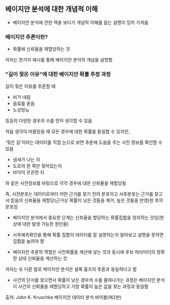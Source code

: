 ## 베이지안 분석에 대한 개념적 이해



* 베이지안 분석에 관한 책을 보다가 개념적 이해를 돕는 설명이 있어 가져옴



### 베이지안 추론이란?

- 확률에 신뢰율을 재할당하는 것



저자는 한가지 예시를 통해 베이지안 분석의 개념을 설명함



### "길이 젖은 이유"에 대한 베이지안 확률 추정 과정 

길이 젖은 이유를 추론할 때

* 비가 내림
* 음료를 쏟음
* 노상방뇨

등등의 다양한 경우의 수를 먼저 생각할 수 있음

처음 생각이 떠올랐을 때 모든 경우에 대한 확률을 동일할 수 있지만,

'젖은 길'이라는 데이터를 직접 눈으로 보면 추론에 도움을 주는 사전 정보를 확인할 수 있음

* 냄새가 나는 지
* 도로의 한 쪽만 젖어있는지
* 바닥이 끈끈한 지

와 같은 사전정보를 바탕으로 각각 경우에 대한 신뢰율을 재할당됨

즉, 사전분포는 데이터로부터 어떤 근거를 찾기 전의 분포이고 사후분포는 근거를 찾고서 믿음의 신뢰율을 재할당(근거상 확률이 낮은 것들을 제거, 높은 것들을 반영)한 후의 분포임



* 베이지안 분석에서 중요한 단계는 신뢰율을 할당하는 확률집합을 정의하는 것임(현상에 대한 발생 가능한 원인들)

* 사후예측확인을 통해 확률 집합이 데이터를 잘 설명하는지 알아보고 설명을 못하면 집합을 늘려야 함
* 베이지안 추론의 역할은 사전확률을 계산에 넣는 것과 동시에 후보 파라미터의 정확한 상대 신뢰율을 계산하는 것



저자는 또 다른 말로 베이지안 분석은 셜록 홈즈의 추론과 동일하다고 함

* 사건의 단서를 찾으면서 확률이 낮은 경우의 수를 줄여나가는 과정은 베이지안 분석이 사건의 신뢰율을 재할당하고 가장 확률이 높은 값을 찾는 과정과 동일함



출처: John K. Kruschke 베이지안 데이터 분석 바이블(제2판)